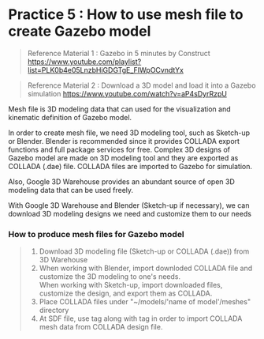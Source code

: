 # Practice 5 : How to use mesh file to create Gazebo model

> Reference Material 1 : Gazebo in 5 minutes by Construct
> https://www.youtube.com/playlist?list=PLK0b4e05LnzbHiGDGTgE_FIWpOCvndtYx

> Reference Material 2 : Download a 3D model and load it into a Gazebo simulation
> https://www.youtube.com/watch?v=aP4sDyrRzpU

Mesh file is 3D modeling data that can used for the visualization and kinematic definition of Gazebo model.

In order to create mesh file, we need 3D modeling tool, such as Sketch-up or Blender. Blender is recommended since it provides COLLADA export functions and full package services for free. Complex 3D designs of Gazebo model are made on 3D modeling tool and they are exported as COLLADA (.dae) file. COLLADA files are imported to Gazebo for simulation.

Also, Google 3D Warehouse provides an abundant source of open 3D modeling data that can be used freely.

With Google 3D Warehouse and Blender (Sketch-up if necessary), we can download 3D modeling designs we need and customize them to our needs   

### How to produce mesh files for Gazebo model
> 1. Download 3D modeling file (Sketch-up or COLLADA (.dae)) from 3D Warehouse
> 2. When working with Blender, import downloded COLLADA file and customize the 3D modeling to one's needs.   
When working with Sketch-up, import downloaded files, customize the design, and export them as COLLADA.
> 3. Place COLLADA files under "~/models/'name of model'/meshes" directory
> 4. At SDF file, use <mesh> tag along with <uri> tag in order to import COLLADA mesh data from COLLADA design file.